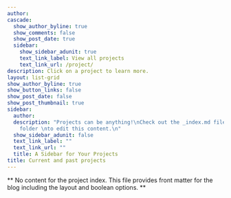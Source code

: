 ```yaml
---
author: 
cascade:
  show_author_byline: true
  show_comments: false
  show_post_date: true
  sidebar:
    show_sidebar_adunit: true
    text_link_label: View all projects
    text_link_url: /project/
description: Click on a project to learn more.
layout: list-grid
show_author_byline: true
show_button_links: false
show_post_date: false
show_post_thumbnail: true
sidebar:
  author: 
  description: "Projects can be anything!\nCheck out the _index.md file in the /project
    folder \nto edit this content.\n"
  show_sidebar_adunit: false
  text_link_label: ""
  text_link_url: ""
  title: A Sidebar for Your Projects
title: Current and past projects
---
```


** No content for the project index. This file provides front matter for the blog including the layout and boolean options. **
